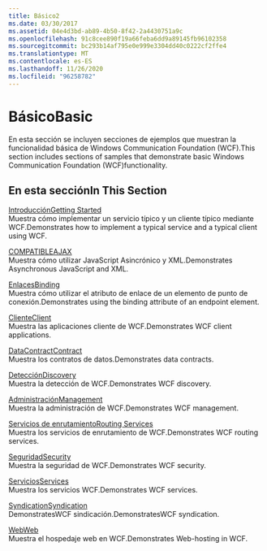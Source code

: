 ```yaml
---
title: Básico2
ms.date: 03/30/2017
ms.assetid: 04e4d3bd-ab89-4b50-8f42-2a4430751a9c
ms.openlocfilehash: 91c8cee890f19a66feba6dd9a89145fb96102358
ms.sourcegitcommit: bc293b14af795e0e999e3304dd40c0222cf2ffe4
ms.translationtype: MT
ms.contentlocale: es-ES
ms.lasthandoff: 11/26/2020
ms.locfileid: "96258782"
---
```

# <a name="basic"></a><span data-ttu-id="f431f-102">Básico</span><span class="sxs-lookup"><span data-stu-id="f431f-102">Basic</span></span>

<span data-ttu-id="f431f-103">En esta sección se incluyen secciones de ejemplos que muestran la funcionalidad básica de Windows Communication Foundation (WCF).</span><span class="sxs-lookup"><span data-stu-id="f431f-103">This section includes sections of samples that demonstrate basic Windows Communication Foundation (WCF)functionality.</span></span>  
  
## <a name="in-this-section"></a><span data-ttu-id="f431f-104">En esta sección</span><span class="sxs-lookup"><span data-stu-id="f431f-104">In This Section</span></span>  

 [<span data-ttu-id="f431f-105">Introducción</span><span class="sxs-lookup"><span data-stu-id="f431f-105">Getting Started</span></span>](getting-started-sample.md)  
 <span data-ttu-id="f431f-106">Muestra cómo implementar un servicio típico y un cliente típico mediante WCF.</span><span class="sxs-lookup"><span data-stu-id="f431f-106">Demonstrates how to implement a typical service and a typical client using WCF.</span></span>  
  
 [<span data-ttu-id="f431f-107">COMPATIBLE</span><span class="sxs-lookup"><span data-stu-id="f431f-107">AJAX</span></span>](ajax.md)  
 <span data-ttu-id="f431f-108">Muestra cómo utilizar JavaScript Asincrónico y XML.</span><span class="sxs-lookup"><span data-stu-id="f431f-108">Demonstrates Asynchronous JavaScript and XML.</span></span>  
  
 [<span data-ttu-id="f431f-109">Enlaces</span><span class="sxs-lookup"><span data-stu-id="f431f-109">Binding</span></span>](binding.md)  
 <span data-ttu-id="f431f-110">Muestra cómo utilizar el atributo de enlace de un elemento de punto de conexión.</span><span class="sxs-lookup"><span data-stu-id="f431f-110">Demonstrates using the binding attribute of an endpoint element.</span></span>  
  
 [<span data-ttu-id="f431f-111">Cliente</span><span class="sxs-lookup"><span data-stu-id="f431f-111">Client</span></span>](client.md)  
 <span data-ttu-id="f431f-112">Muestra las aplicaciones cliente de WCF.</span><span class="sxs-lookup"><span data-stu-id="f431f-112">Demonstrates WCF client applications.</span></span>  
  
 [<span data-ttu-id="f431f-113">DataContract</span><span class="sxs-lookup"><span data-stu-id="f431f-113">Contract</span></span>](contract.md)  
 <span data-ttu-id="f431f-114">Muestra los contratos de datos.</span><span class="sxs-lookup"><span data-stu-id="f431f-114">Demonstrates data contracts.</span></span>  
  
 [<span data-ttu-id="f431f-115">Detección</span><span class="sxs-lookup"><span data-stu-id="f431f-115">Discovery</span></span>](discovery-samples.md)  
 <span data-ttu-id="f431f-116">Muestra la detección de WCF.</span><span class="sxs-lookup"><span data-stu-id="f431f-116">Demonstrates WCF discovery.</span></span>  
  
 [<span data-ttu-id="f431f-117">Administración</span><span class="sxs-lookup"><span data-stu-id="f431f-117">Management</span></span>](management.md)  
 <span data-ttu-id="f431f-118">Muestra la administración de WCF.</span><span class="sxs-lookup"><span data-stu-id="f431f-118">Demonstrates WCF management.</span></span>  
  
 [<span data-ttu-id="f431f-119">Servicios de enrutamiento</span><span class="sxs-lookup"><span data-stu-id="f431f-119">Routing Services</span></span>](routing-services.md)  
 <span data-ttu-id="f431f-120">Muestra los servicios de enrutamiento de WCF.</span><span class="sxs-lookup"><span data-stu-id="f431f-120">Demonstrates WCF routing services.</span></span>  
  
 [<span data-ttu-id="f431f-121">Seguridad</span><span class="sxs-lookup"><span data-stu-id="f431f-121">Security</span></span>](security-in-wcf.md)  
 <span data-ttu-id="f431f-122">Muestra la seguridad de WCF.</span><span class="sxs-lookup"><span data-stu-id="f431f-122">Demonstrates WCF security.</span></span>  
  
 [<span data-ttu-id="f431f-123">Servicios</span><span class="sxs-lookup"><span data-stu-id="f431f-123">Services</span></span>](services.md)  
 <span data-ttu-id="f431f-124">Muestra los servicios WCF.</span><span class="sxs-lookup"><span data-stu-id="f431f-124">Demonstrates WCF services.</span></span>  
  
 [<span data-ttu-id="f431f-125">Syndication</span><span class="sxs-lookup"><span data-stu-id="f431f-125">Syndication</span></span>](syndication.md)  
 <span data-ttu-id="f431f-126">DemonstratesWCF sindicación.</span><span class="sxs-lookup"><span data-stu-id="f431f-126">DemonstratesWCF syndication.</span></span>  
  
 [<span data-ttu-id="f431f-127">Web</span><span class="sxs-lookup"><span data-stu-id="f431f-127">Web</span></span>](web.md)  
 <span data-ttu-id="f431f-128">Muestra el hospedaje web en WCF.</span><span class="sxs-lookup"><span data-stu-id="f431f-128">Demonstrates Web-hosting in WCF.</span></span>
